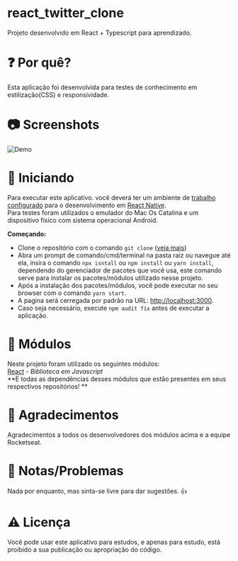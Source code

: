 # react_twitter_clone
Projeto desenvolvido em React + Typescript para aprendizado.

# :question: Por quê? 
Esta aplicação foi desenvolvida para testes de conhecimento em estilização(CSS) e responsividade.</br>

# :camera: Screenshots
![Demo](https://github.com/diegodls/react_twitter_clone/blob/asset/screenshots.png?raw=true)</br>

# :rocket: Iniciando
Para executar este aplicativo. você deverá ter um ambiente de [trabalho configurado](https://www.google.com/) para o desenvolvimento em [React Native](https://reactnative.dev).</br>
Para testes foram utilizados o emulador do Mac Os Catalina e um dispositivo físico com sistema operacional Android.</br>

**Começando:**
* Clone o repositório com o comando `git clone` ([veja mais](https://help.github.com/pt/github/creating-cloning-and-archiving-repositories/cloning-a-repository))
* Abra um prompt de comando/cmd/terminal na pasta raiz ou navegue até ela, insira o comando `npx isntall` ou `npm install` ou `yarn install`, dependendo do gerenciador de pacotes que você usa, este comando serve para instalar os pacotes/módulos utilizado nesse projeto.
* Após a instalação dos pacotes/módulos, você pode executar no seu browser com o comando `yarn start`.
* A pagina será cerregada por padrão na URL: [http://localhost:3000](http://localhost:3000).
* Caso seja necessário, execute `npm audit fix` antes de executar a aplicação.

# :nut_and_bolt: Módulos
Neste projeto foram utilizado os seguintes módulos:</br>
[React](https://pt-br.reactjs.org/) - *Biblioteca em Javascript*</br>
**E todas as dependências desses módulos que estão presentes em seus respectivos repositórios! **

# :clap: Agradecimentos
Agradecimentos a todos os desenvolvedores dos módulos acima e a equipe Rocketseat.

# :page_with_curl: Notas/Problemas
Nada por enquanto, mas sinta-se livre para dar sugestões. :thumbsup:

# :warning: Licença
Você pode usar este aplicativo para estudos, e apenas para estudo, está proibido a sua publicação ou apropriação do código.

